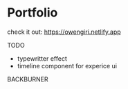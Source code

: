 # Portfolio

check it out: https://owengiri.netlify.app

TODO

- typewritter effect
- timeline component for experice ui

BACKBURNER
